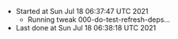   - Started at Sun Jul 18 06:37:47 UTC 2021
    - Running tweak 000-do-test-refresh-deps...
  - Last done at Sun Jul 18 06:38:18 UTC 2021
